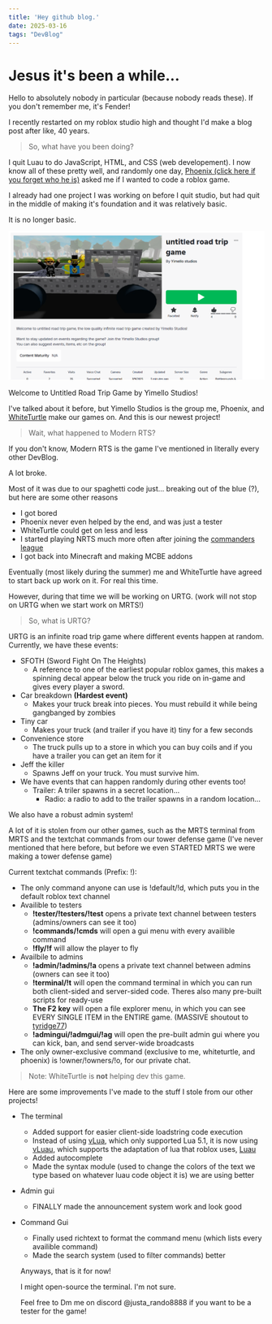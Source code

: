 ```yaml
---
title: 'Hey github blog.'
date: 2025-03-16
tags: "DevBlog"
---
```


# Jesus it's been a while...

Hello to absolutely nobody in particular (because nobody reads these). If you don't remember me, it's Fender!

I recently restarted on my roblox studio high and thought I'd make a blog post after like, 40 years.

> So, what have you been doing?

I quit Luau to do JavaScript, HTML, and CSS (web developement). I now know all of these pretty well, and randomly one day, [Phoenix (click here if you forget who he is)](https://goobismoobis.github.io/GoobisBlog/2024/08/25/FirstDevblog.html#:~:text=on%20with%20my-,IRL%20freind%20Phoenix,-%2C%20an%20online%20friend) asked me if I wanted to code a roblox game.

I already had one project I was working on before I quit studio, but had quit in the middle of making it's foundation and it was relatively basic.

It is no longer basic.

[![Untitled Road Trip Game Thumbnail](https://raw.githubusercontent.com/GoobisMoobis/GoobisBlog/refs/heads/my-pages/images/untitledroadtripthumbnail.png)](https://www.roblox.com/games/103025829078438/untitled-road-trip-game)

Welcome to Untitled Road Trip Game by Yimello Studios!

I've talked about it before, but Yimello Studios is the group me, Phoenix, and [WhiteTurtle](https://goobismoobis.github.io/GoobisBlog/2024/08/25/FirstDevblog.html#:~:text=online%20friend%20whiteturtle0923) make our games on. And this is our newest project!

> Wait, what happened to Modern RTS?

If you don't know, Modern RTS is the game I've mentioned in literally every other DevBlog.

A lot broke.

Most of it was due to our spaghetti code just... breaking out of the blue (?), but here are some other reasons

- I got bored
- Phoenix never even helped by the end, and was just a tester
- WhiteTurtle could get on less and less
- I started playing NRTS much more often after joining the [commanders league](https://discord.com/invite/cSXbDfNfUm)
- I got back into Minecraft and making MCBE addons


Eventually (most likely during the summer) me and WhiteTurtle have agreed to start back up work on it. For real this time.

However, during that time we will be working on URTG. (work will not stop on URTG when we start work on MRTS!)

> So, what is URTG?

URTG is an infinite road trip game where different events happen at random. Currently, we have these events:
- SFOTH (Sword Fight On The Heights)
  - A reference to one of the earliest popular roblox games, this makes a spinning decal appear below the truck you ride on in-game and gives every player a sword.
- Car breakdown **(Hardest event)**
  - Makes your truck break into pieces. You must rebuild it while being gangbanged by zombies
- Tiny car
  - Makes your truck (and trailer if you have it) tiny for a few seconds
- Convenience store
  - The truck pulls up to a store in which you can buy coils and if you have a trailer you can get an item for it
- Jeff the killer
  - Spawns Jeff on your truck. You must survive him.
- We have events that can happen randomly during other events too!
  - Trailer: A triler spawns in a secret location...
    - Radio: a radio to add to the trailer spawns in a random location...
   
We also have a robust admin system!

A lot of it is stolen from our other games, such as the MRTS terminal from MRTS and the textchat commands from our tower defense game (I've never mentioned that here before, but before we even STARTED MRTS we were making a tower defense game)

Current textchat commands (Prefix: !):
- The only command anyone can use is !default/!d, which puts you in the default roblox text channel
- Availible to testers
  - **!tester/!testers/!test** opens a private text channel between testers (admins/owners can see it too)
  - **!commands/!cmds** will open a gui menu with every availible command
  - **!fly/!f** will allow the player to fly
- Availbile to admins
  - **!admin/!admins/!a** opens a private text channel between admins (owners can see it too)
  - **!terminal/!t** will open the command terminal in which you can run both client-sided and server-sided code. Theres also many pre-built scripts for ready-use
  - **The F2 key** will open a file explorer menu, in which you can see EVERY SINGLE ITEM in the ENTIRE game. (MASSIVE shoutout to [tyridge77](https://devforum.roblox.com/t/live-game-explorerv33/2693615))
  - **!admingui/!admgui/!ag** will open the pre-built admin gui where you can kick, ban, and send server-wide broadcasts
- The only owner-exclusive command (exclusive to me, whiteturtle, and phoenix) is !owner/!owners/!o, for our private chat.

> Note: WhiteTurtle is **not** helping dev this game.

Here are some improvements I've made to the stuff I stole from our other projects!

- The terminal
  - Added support for easier client-side loadstring code execution
  - Instead of using [vLua](https://devforum.roblox.com/t/vlua-loadstring-reimplemented-in-lua/2495756), which only supported Lua 5.1, it is now using [vLuau](https://github.com/kosuke14/vLuau), which supports the adaptation of lua that roblox uses, [Luau](https://luau.org/)
  - Added autocomplete
  - Made the syntax module (used to change the colors of the text we type based on whatever luau code object it is) we are using better
- Admin gui
  - FINALLY made the announcement system work and look good
- Command Gui
  - Finally used richtext to format the command menu (which lists every availible command)
  - Made the search system (used to filter commands) better
 
  Anyways, that is it for now!

  I might open-source the terminal. I'm not sure.

  Feel free to Dm me on discord @justa_rando8888 if you want to be a tester for the game!
